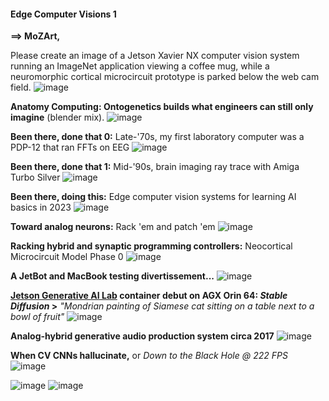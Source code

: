 #### Edge Computer Visions 1

**==> MoZArt,**

Please create an image of a Jetson Xavier NX computer vision system running an ImageNet application viewing a coffee mug, while a neuromorphic cortical microcircuit prototype is parked below the web cam field.
![image](https://github.com/rtrelease/Jetson-Symbolics-Neuromorphics/assets/71346897/edda8734-d3e4-4f4d-8c07-df8b0f5c946b)


**Anatomy Computing: Ontogenetics builds what engineers can still only imagine** (blender mix).
![image](https://github.com/rtrelease/Jetson-Symbolics-Neuromorphics/assets/71346897/1dea49a6-e39e-4bb1-b2a9-5af97c75434c)

**Been there, done that 0:** Late-'70s, my first laboratory computer was a PDP-12 that ran FFTs on EEG
![image](https://github.com/user-attachments/assets/9ac72d84-778c-43c6-a702-58e930878632)

**Been there, done that 1:** Mid-'90s, brain imaging ray trace with Amiga Turbo Silver
![image](https://github.com/rtrelease/Jetson-Symbolics-Neuromorphics/assets/71346897/9927a171-5a4f-4798-93c5-341343915f3c)

**Been there, doing this:** Edge computer vision systems for learning AI basics in 2023
![image](https://github.com/rtrelease/Jetson-Symbolics-Neuromorphics/assets/71346897/33759cf2-db07-449b-8041-3a090d552328)

**Toward analog neurons:** Rack 'em and patch 'em
![image](https://github.com/rtrelease/Jetson-Symbolics-Neuromorphics/assets/71346897/5ca709c7-187b-403f-bf56-e863aaddebbe)

**Racking hybrid and synaptic programming controllers:** Neocortical Microcircuit Model Phase 0
![image](https://github.com/rtrelease/Jetson-Symbolics-Neuromorphics/assets/71346897/b4ed6389-82e9-49d5-b89c-a326b4e7ec76)

**A JetBot and MacBook testing divertissement...**
![image](https://github.com/rtrelease/Jetson-Symbolics-Neuromorphics/assets/71346897/a3e9d01f-8a4d-4b76-8c1c-821269e5bf05)

**[Jetson Generative AI Lab](https://www.jetson-ai-lab.com/tutorial_stable-diffusion.html) container debut on AGX Orin 64: *Stable Diffusion* >** *"Mondrian painting of Siamese cat sitting on a table next to a bowl of fruit"*
![image](https://github.com/rtrelease/Jetson-Symbolics-Neuromorphics/assets/71346897/3ed34264-fdc3-49b9-8396-e4012545da64)

**Analog-hybrid generative audio production system circa 2017**
![image](https://github.com/rtrelease/Jetson-Symbolics-Neuromorphics/assets/71346897/1af1fcb4-e99f-4406-89a1-e860be3085ec)

**When CV CNNs hallucinate,** or *Down to the Black Hole @ 222 FPS*
![image](https://github.com/user-attachments/assets/74dbe0de-7268-4ccd-97cd-b0bc47766732)

![image](https://github.com/user-attachments/assets/39cfe20e-8be9-4e7d-9475-16d0a0cfb76d)
![image](https://github.com/user-attachments/assets/d72529bf-350b-4b53-af8b-b01b4d5915be)

